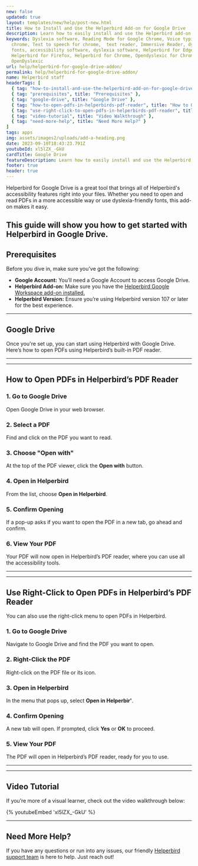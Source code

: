 ```yaml
---
new: false
updated: true
layout: templates/new/help/post-new.html
title: How to Install and Use the Helperbird Add-on for Google Drive
description: Learn how to easily install and use the Helperbird add-on for Google Drive. This guide walks you through adding powerful accessibility features like dyslexia-friendly fonts and text-to-speech directly to your presentations.
keywords: Dyslexia software, Reading Mode for Google Chrome, Voice typing for
  chrome, Text to speech for chrome,  text reader, Immersive Reader, dyslexia
  fonts, accessibility software, dyslexia software, Helperbird for Edge,
  Helperbird for Firefox, Helperbird for Chrome, Opendyslexic for Chrome,
  OpenDyslexic
url: help/helperbird-for-google-drive-addon/
permalink: help/helperbird-for-google-drive-addon/
name: Helperbird staff
headerTags: [
  { tag: "how-to-install-and-use-the-helperbird-add-on-for-google-drive", title: "How to Install and Use the Helperbird Add-on for Google Drive" },
  { tag: "prerequisites", title: "Prerequisites" },
  { tag: "google-drive", title: "Google Drive" },
  { tag: "how-to-open-pdfs-in-helperbirds-pdf-reader", title: "How to Open PDFs in Helperbird’s PDF Reader" },
  { tag: "use-right-click-to-open-pdfs-in-helperbirds-pdf-reader", title: "Use Right-Click to Open PDFs in Helperbird’s PDF Reader" },
  { tag: "video-tutorial", title: "Video Walkthrough" },
  { tag: "need-more-help", title: "Need More Help?" }
]
tags: apps
img: assets/images2/uploads/add-a-heading.png
date: 2023-09-10T18:43:23.791Z
youtubeId: xl5lZX_-GkU
cardTitle: Google Drive
featureDescription: Learn how to easily install and use the Helperbird add-on for Google Drive. This guide walks you through adding powerful accessibility features like dyslexia-friendly fonts and text-to-speech directly to your presentations.
footer: true
header: true
---
```


Helperbird for Google Drive is a great tool that brings all of Helperbird's accessibility features right into your files. Whether you need to open and read PDFs in a more accessible way or use dyslexia-friendly fonts, this add-on makes it easy. 

This guide will show you how to get started with Helperbird in Google Drive.
---

## Prerequisites

Before you dive in, make sure you’ve got the following:

- **Google Account:** You’ll need a Google Account to access Google Drive.
- **Helperbird Add-on:** Make sure you have the [Helperbird Google Workspace add-on installed.](https://workspace.google.com/marketplace/app/helperbird/844716805038)
- **Helperbird Version:** Ensure you’re using Helperbird version 107 or later for the best experience.
---

## Google Drive

Once you're set up, you can start using Helperbird with Google Drive. Here’s how to open PDFs using Helperbird’s built-in PDF reader.

---
---

## How to Open PDFs in Helperbird’s PDF Reader

### 1. Go to Google Drive

Open Google Drive in your web browser.

### 2. Select a PDF

Find and click on the PDF you want to read.

### 3. Choose "Open with"

At the top of the PDF viewer, click the **Open with** button.

### 4. Open in Helperbird

From the list, choose **Open in Helperbird**.

### 5. Confirm Opening

If a pop-up asks if you want to open the PDF in a new tab, go ahead and confirm.

### 6. View Your PDF

Your PDF will now open in Helperbird’s PDF reader, where you can use all the accessibility tools.

---
---

## Use Right-Click to Open PDFs in Helperbird’s PDF Reader

You can also use the right-click menu to open PDFs in Helperbird.

### 1. Go to Google Drive

Navigate to Google Drive and find the PDF you want to open.

### 2. Right-Click the PDF

Right-click on the PDF file or its icon.

### 3. Open in Helperbird

In the menu that pops up, select **Open in Helperbir'**.

### 4. Confirm Opening

A new tab will open. If prompted, click **Yes** or **OK** to proceed.

### 5. View Your PDF

The PDF will open in Helperbird’s PDF reader, ready for you to use.


---
---

## Video Tutorial

If you’re more of a visual learner, check out the video walkthrough below:

{% youtubeEmbed 'xl5lZX_-GkU' %}


--- ---

## Need More Help?

If you have any questions or run into any issues, our friendly [Helperbird support team](/support/) is here to help. Just reach out!

